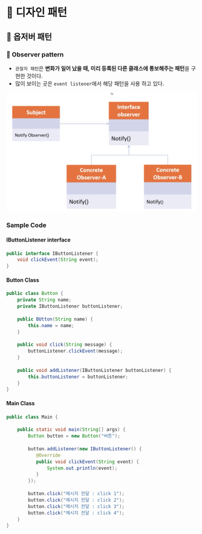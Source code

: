 # :book: 디자인 패턴
## :pushpin: 옵저버 패턴

### :seedling: Observer pattern
- `관찰자 패턴`은 **변화가 일어 났을 때, 미리 등록된 다른 클래스에 통보해주는 패턴**을 구현한 것이다.
- 많이 보이는 곳은 `event listener`에서 해당 패턴을 사용 하고 있다.

![](images/옵저버패턴.png)

### Sample Code
#### IButtonListener interface
```java
public interface IButtonListener {
    void clickEvent(String event);
}
```

#### Button Class
````java
public class Button {
    private String name;
    private IButtonListener buttonListener;
    
    public BUtton(String name) {
        this.name = name;
    }
    
    public void click(String message) {
        buttonListener.clickEvent(message);
    }
    
    public void addListener(IButtonListener buttonListener) {
        this.buttonListener = buttonListener;
    }
}
````

#### Main Class
````java
public class Main {
    
    public static void main(String[] args) {
        Button button = new Button("버튼");
        
        button.addListener(new IButtonListener() {
           @Override
           public void clickEvent(String event) {
               System.out.println(event);
           } 
        });
        
        button.click("메시지 전달 : click 1");
        button.click("메시지 전달 : click 2");
        button.click("메시지 전달 : click 3");
        button.click("메시지 전달 : click 4");
    }
}
````